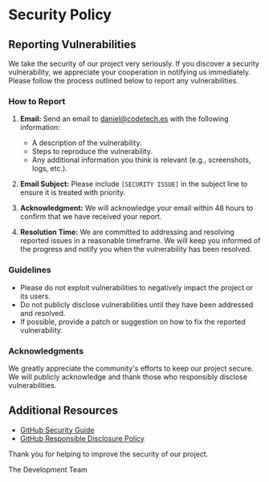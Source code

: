 # Security Policy

## Reporting Vulnerabilities

We take the security of our project very seriously. If you discover a security vulnerability, we appreciate your cooperation in notifying us immediately. Please follow the process outlined below to report any vulnerabilities.

### How to Report

1. **Email:** Send an email to [daniel@codetech.es](mailto:daniel@codetech.es) with the following information:
    - A description of the vulnerability.
    - Steps to reproduce the vulnerability.
    - Any additional information you think is relevant (e.g., screenshots, logs, etc.).

2. **Email Subject:** Please include `[SECURITY ISSUE]` in the subject line to ensure it is treated with priority.

3. **Acknowledgment:** We will acknowledge your email within 48 hours to confirm that we have received your report.

4. **Resolution Time:** We are committed to addressing and resolving reported issues in a reasonable timeframe. We will keep you informed of the progress and notify you when the vulnerability has been resolved.

### Guidelines

- Please do not exploit vulnerabilities to negatively impact the project or its users.
- Do not publicly disclose vulnerabilities until they have been addressed and resolved.
- If possible, provide a patch or suggestion on how to fix the reported vulnerability.

### Acknowledgments

We greatly appreciate the community's efforts to keep our project secure. We will publicly acknowledge and thank those who responsibly disclose vulnerabilities.

## Additional Resources

- [GitHub Security Guide](https://docs.github.com/en/code-security)
- [GitHub Responsible Disclosure Policy](https://docs.github.com/en/code-security/getting-started/adding-a-security-policy-to-your-repository)

Thank you for helping to improve the security of our project.

The Development Team
